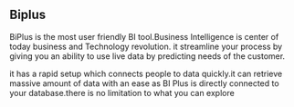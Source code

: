 ## Biplus
BiPlus is the most user friendly BI tool.Business Intelligence is center of today business and Technology revolution. it streamline your process by giving you an ability to use live data by predicting needs of the customer.

it has a rapid setup which connects people to data quickly.it can retrieve massive amount of data with an ease as BI Plus is directly connected to your database.there is no limitation to what you can explore 
<!--stackedit_data:
eyJoaXN0b3J5IjpbLTUyNDUxNTU2NV19
-->